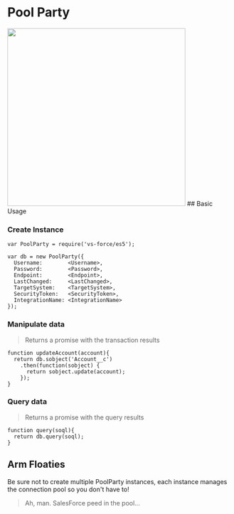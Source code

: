 # Pool Party
<img src="http://www.meridianumc.com/wp-content/uploads/2014/06/pool-party.jpg" height="400" />
## Basic Usage

### Create Instance

```
var PoolParty = require('vs-force/es5');

var db = new PoolParty({
  Username:        <Username>,
  Password:        <Password>,
  Endpoint:        <Endpoint>,
  LastChanged:     <LastChanged>,
  TargetSystem:    <TargetSystem>,
  SecurityToken:   <SecurityToken>,
  IntegrationName: <IntegrationName>
});
```

### Manipulate data

> Returns a promise with the transaction results

```
function updateAccount(account){
  return db.sobject('Account__c')
    .then(function(sobject) {
      return sobject.update(account);
    });
}
```

### Query data

> Returns a promise with the query results

```
function query(soql){
  return db.query(soql);
}
```

## Arm Floaties

Be sure not to create multiple PoolParty instances, each instance manages the connection pool so you don't have to!


> Ah, man. SalesForce peed in the pool...
